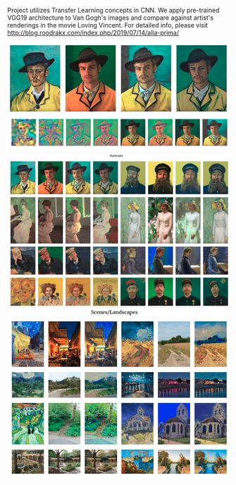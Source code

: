 Project utilizes Transfer Learning concepts in CNN. We apply pre-trained VGG19 architecture to Van Gogh's images and compare against artist's renderings in the movie Loving Vincent. For detailed info, please visit http://blog.roodrakx.com/index.php/2019/07/14/alla-prima/

![png](imgs/example1.png)
![png](imgs/fine_tuning.png)
![png](imgs/portraits.png)
![png](imgs/landscapes.png)

